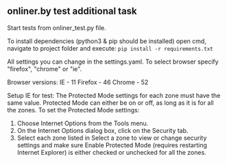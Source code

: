 ## onliner.by test additional task

Start tests from onliner_test.py file.

To install dependencies (python3 & pip should be installed) open cmd, navigate to project folder and execute: 
`pip install -r requirements.txt`

All settings you can change in the settings.yaml.
To select browser specify "firefox", "chrome" or "ie".

Browser versions:
IE - 11
Firefox - 46
Chrome - 52

Setup IE for test:
The Protected Mode settings for each zone must have the same value.
Protected Mode can either be on or off, as long as it is for all the zones.
To set the Protected Mode settings:
1. Choose Internet Options from the Tools menu.
2. On the Internet Options dialog box, click on the Security tab.
3. Select each zone listed in Select a zone to view or change security
settings and make sure Enable Protected Mode (requires restarting
Internet Explorer) is either checked or unchecked for all the
zones.
